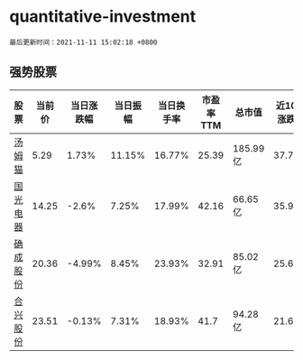 # quantitative-investment

`最后更新时间：2021-11-11 15:02:18 +0800`

## 强势股票

|股票|当前价|当日涨跌幅|当日振幅|当日换手率|市盈率TTM|总市值|近10日涨跌幅|
|----|----|----|----|----|----|----|----|
|[汤姆猫](https://xueqiu.com/S/SZ300459)|5.29|1.73%|11.15%|16.77%|25.39|185.99亿|37.76%|
|[国光电器](https://xueqiu.com/S/SZ002045)|14.25|-2.6%|7.25%|17.99%|42.16|66.65亿|35.97%|
|[确成股份](https://xueqiu.com/S/SH605183)|20.36|-4.99%|8.45%|23.93%|32.91|85.02亿|25.68%|
|[合兴股份](https://xueqiu.com/S/SH605005)|23.51|-0.13%|7.31%|18.93%|41.7|94.28亿|21.62%|
